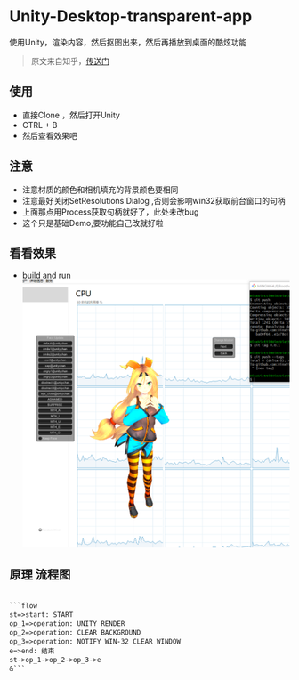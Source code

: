 # Unity-Desktop-transparent-app
使用Unity，渲染内容，然后抠图出来，然后再播放到桌面的酷炫功能
> 原文来自知乎，[传送门](http://www.baidu.com "传送到知乎")

## 使用
* 直接Clone ，然后打开Unity
* CTRL + B
* 然后查看效果吧

## 注意
* 注意材质的颜色和相机填充的背景颜色要相同
* 注意最好关闭SetResolutions Dialog ,否则会影响win32获取前台窗口的句柄
* 上面那点用Process获取句柄就好了，此处未改bug
* 这个只是基础Demo,要功能自己改就好啦

## 看看效果

* build and run
![avatar](Images/sc.png)


## 原理 流程图

```flow

​```flow
st=>start: START
op_1=>operation: UNITY RENDER
op_2=>operation: CLEAR BACKGROUND
op_3=>operation: NOTIFY WIN-32 CLEAR WINDOW
e=>end: 结束
st->op_1->op_2->op_3->e
&```

```
